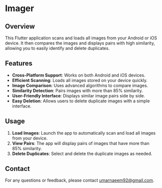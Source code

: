 # Imager

## Overview

This Flutter application scans and loads all images from your Android or iOS device. It then compares the images and displays pairs with high similarity, allowing you to easily identify and delete duplicates.

## Features

- **Cross-Platform Support**: Works on both Android and iOS devices.
- **Efficient Scanning**: Loads all images stored on your device quickly.
- **Image Comparison**: Uses advanced algorithms to compare images.
- **Similarity Detection**: Pairs images with more than 85% similarity.
- **User-Friendly Interface**: Displays similar image pairs side by side.
- **Easy Deletion**: Allows users to delete duplicate images with a simple interface.

## Usage

1. **Load Images**: Launch the app to automatically scan and load all images from your device.
2. **View Pairs**: The app will display pairs of images that have more than 85% similarity.
3. **Delete Duplicates**: Select and delete the duplicate images as needed.

## Contact

For any questions or feedback, please contact umarnaeem92@gmail.com.
